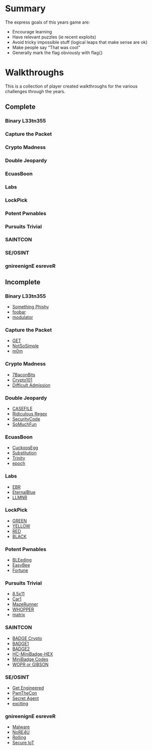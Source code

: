 Summary
=======
The express goals of this years game are:
- Encourage learning
- Have relevant puzzles (ie recent exploits)
- Avoid tricky impossible stuff (logical leaps that make sense are ok)
- Make people say “That was cool”
- Generally mark the flag obviously with flag{}

Walkthroughs
==========
This is a collection of player created walkthroughs for the various challenges through the years.

Complete
-----------
### Binary L33tn355
### Capture the Packet
### Crypto Madness
### Double Jeopardy
### EcuasBoon
### Labs
### LockPick
### Potent Pwnables
### Pursuits Trivial
### SAINTCON
### SE/OSINT
### gnireenignE esreveR


Incomplete
-------------
### Binary L33tn355
- [Something Phishy](Binary%20L33tn355/Something%20Phishy/)
- [foobar](Binary%20L33tn355/foobar/)
- [modulator](Binary%20L33tn355/modulator/)

### Capture the Packet
- [GET](Capture%20the%20Packet/GET/)
- [NotSoSimple](Capture%20the%20Packet/NotSoSimple/)
- [m0m](Capture%20the%20Packet/m0m/)

### Crypto Madness
- [7BaconBits](Crypto%20Madness/7BaconBits/)
- [Crypto101](Crypto%20Madness/Crypto101/)
- [Difficult Admission](Crypto%20Madness/Difficult%20Admission/)

### Double Jeopardy
- [CASEFILE](Double%20Jeopardy/CASEFILE/)
- [Ridiculous Regex](Double%20Jeopardy/Ridiculous%20Regex/)
- [SecurityCode](Double%20Jeopardy/SecurityCode/)
- [SoMuchFun](Double%20Jeopardy/SoMuchFun/)

### EcuasBoon
- [CuckoosEgg](EcuasBoon/CuckoosEgg/)
- [Substitution](EcuasBoon/Substitution/)
- [Trinity](EcuasBoon/Trinity/)
- [epoch](EcuasBoon/epoch/)

### Labs
- [EBR](Labs/EBR/)
- [EternalBlue](Labs/EternalBlue/)
- [LLMNR](Labs/LLMNR/)

### LockPick
- [GREEN](LockPick/GREEN/)
- [YELLOW](LockPick/YELLOW/)
- [RED](LockPick/RED/)
- [BLACK](LockPick/BLACK/)

### Potent Pwnables
- [BLEeding](Potent%20Pwnables/BLEeding/)
- [EasyBee](Potent%20Pwnables/EasyBee/)
- [Fortune](Potent%20Pwnables/Fortune/)

### Pursuits Trivial
- [8.5x11](Pursuits%20Trivial/8.5x11/)
- [Car1](Pursuits%20Trivial/Car1/)
- [MazeRunner](Pursuits%20Trivial/MazeRunner/)
- [WHOPPER](Pursuits%20Trivial/WHOPPER/)
- [matrix](Pursuits%20Trivial/matrix/)

### SAINTCON
- [BADGE Crypto](SAINTCON/BADGE%20Crypto/)
- [BADGE1](SAINTCON/BADGE1/)
- [BADGE2](SAINTCON/BADGE2/)
- [HC-MiniBadge-HEX](SAINTCON/HC-MiniBadge-HEX/)
- [MiniBadge Codes](SAINTCON/MiniBadge%20Codes/)
- [WOPR or GIBSON](SAINTCON/WOPR%20or%20GIBSON/)

### SE/OSINT
- [Get Engineered](SE%3AOSINT/Get%20Engineered/)
- [PwnTheCon](SE%3AOSINT/PwnTheCon/)
- [Secret Agent](SE%3AOSINT/Secret%20Agent/)
- [exciting](SE%3AOSINT/exciting/)

### gnireenignE esreveR
- [Malware](gnireenignE%20esreveR/Malware/)
- [NoRE4U](gnireenignE%20esreveR/NoRE4U/)
- [Rolling](gnireenignE%20esreveR/Rolling/)
- [Secure IoT](gnireenignE%20esreveR/Secure%20IoT/)
